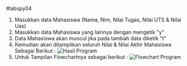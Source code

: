 #labspy04
1. Masukkan data Mahasiswa (Nama, Nim, Nilai Tugas, Nilai UTS & Nilai Uas)
2. Masukkan data Mahasiswa yang lainnya dengan mengetik "y"
3. Data Mahasiswa akan muncul jika pada tambah data diketik "t"
4. Kemudian akan ditampilkan seluruh Nilai & Nilai Akhir Mahasiswa Sebagai Berikut :
![Hasil Program](https://user-images.githubusercontent.com/56815154/69255690-d4e12880-0bea-11ea-80b8-9c50b53ab431.png)
5. Untuk Tampilan Flowchartnya sebagai berikut :
![Flowchart Program](https://user-images.githubusercontent.com/56815154/69255698-d7438280-0bea-11ea-826f-160e8ca6f1a4.png)
